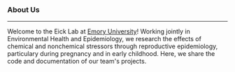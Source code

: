 ### About Us
---
Welcome to the Eick Lab at [Emory University](https://sph.emory.edu/faculty/profile/index.php?FID=stephanie-eick-12810)! Working jointly in Environmental Health and Epidemiology, we research the effects of chemical and nonchemical stressors through reproductive epidemiology, particulary during pregnancy and in early childhood. Here, we share the code and documentation of our team's projects. 
